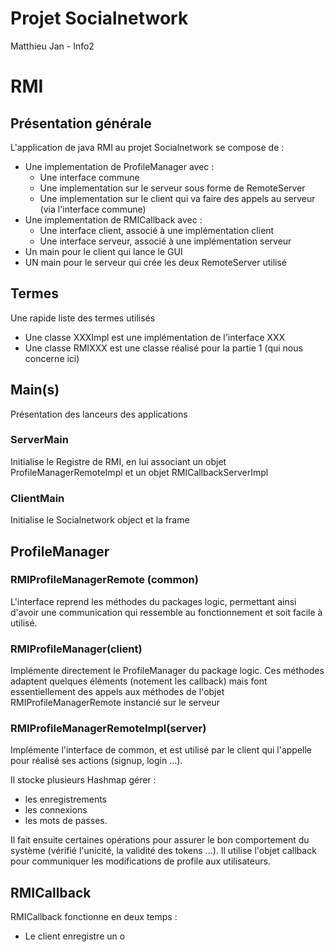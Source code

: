 # Projet Socialnetwork

Matthieu Jan - Info2

# RMI
## Présentation générale
L'application de java RMI au projet Socialnetwork se compose de :
- Une implementation de ProfileManager avec :
    - Une interface commune
    - Une implementation sur le serveur sous forme de RemoteServer
    - Une implementation sur le client qui va faire des appels au serveur (via l'interface commune)
- Une implementation de RMICallback avec :
    - Une interface client, associé à une implémentation client
    - Une interface serveur, associé à une implémentation serveur
- Un main pour le client qui lance le GUI
- UN main pour le serveur qui crée les deux RemoteServer utilisé

## Termes
Une rapide liste des termes utilisés
- Une classe XXXImpl est une implémentation de l'interface XXX
- Une classe RMIXXX est une classe réalisé pour la partie 1 (qui nous concerne ici)

## Main(s)
Présentation des lanceurs des applications
### ServerMain
Initialise le Registre de RMI, en lui associant un objet ProfileManagerRemoteImpl et un objet RMICallbackServerImpl

### ClientMain
Initialise le Socialnetwork object et la frame

## ProfileManager
### RMIProfileManagerRemote (common)
L'interface reprend les méthodes du packages logic, permettant ainsi d'avoir une communication qui ressemble au fonctionnement et soit facile à utilisé.

### RMIProfileManager(client)
Implémente directement le ProfileManager du package logic. Ces méthodes adaptent quelques éléments (notement les callback) mais font essentiellement des appels aux méthodes de l'objet RMIProfileManagerRemote instancié sur le serveur

### RMIProfileManagerRemoteImpl(server)
Implémente l'interface de common, et est utilisé par le client qui l'appelle pour réalisé ses actions (signup, login ...).

Il stocke plusieurs Hashmap gérer :
- les enregistrements
- les connexions
- les mots de passes.

Il fait ensuite certaines opérations pour assurer le bon comportement du système (vérifié l'unicité, la validité des tokens ...). Il utilise l'objet callback pour communiquer les modifications de profile aux utilisateurs.

## RMICallback
RMICallback fonctionne en deux temps :
- Le client enregistre un o
